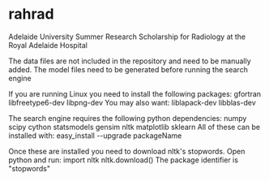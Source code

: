 # rahrad
Adelaide University Summer Research Scholarship for Radiology at the Royal Adelaide Hospital

The data files are not included in the repository and need to be manually added.
The model files need to be generated before running the search engine

If you are running Linux you need to install the following packages:
  gfortran
  libfreetype6-dev
  libpng-dev
You may also want:
  liblapack-dev
  libblas-dev

The search engine requires the following python dependencies:
  numpy
  scipy
  cython
  statsmodels
  gensim
  nltk
  matplotlib
  sklearn
All of these can be installed with:
  easy_install --upgrade packageName

Once these are installed you need to download nltk's stopwords.
Open python and run:
  import nltk
  nltk.download()
The package identifier is "stopwords"
